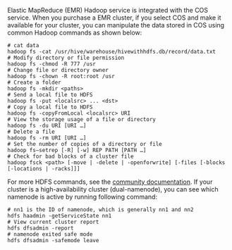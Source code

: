 Elastic MapReduce (EMR) Hadoop service is integrated with the COS service. When you purchase a EMR cluster, if you select COS  and make it available for your cluster, you can manipulate the data stored in COS using common Hadoop commands as shown below:

``` shell
# cat data
hadoop fs -cat /usr/hive/warehouse/hivewithhdfs.db/record/data.txt
# Modify directory or file permission
hadoop fs -chmod -R 777 /usr
# Change file or directory owner
hadoop fs -chown -R root:root /usr
# Create a folder
hadoop fs -mkdir <paths>
# Send a local file to HDFS
hadoop fs -put <localsrc> ... <dst>
# Copy a local file to HDFS
hadoop fs -copyFromLocal <localsrc> URI
# View the storage usage of a file or directory
hadoop fs -du URI [URI …]
# Delete a file
hadoop fs -rm URI [URI …]
# Set the number of copies of a directory or file
hadoop fs–setrep [-R] [-w] REP PATH [PATH …]
# Check for bad blocks of a cluster file
hadoop fsck <path> [-move | -delete | -openforwrite] [-files [-blocks [-locations | -racks]]]
```

For more HDFS commands, see the [community documentation](http://hadoop.apache.org/docs/r2.7.3/hadoop-project-dist/hadoop-hdfs/HDFSCommands.html). If your cluster is a high-availability cluster (dual-namenode), you can see which namenode is active by running following command:

``` shell
# nn1 is the ID of namenode, which is generally nn1 and nn2
hdfs haadmin -getServiceState nn1
# View current cluster report
hdfs dfsadmin -report
# namenode exited safe mode
hdfs dfsadmin -safemode leave
```

